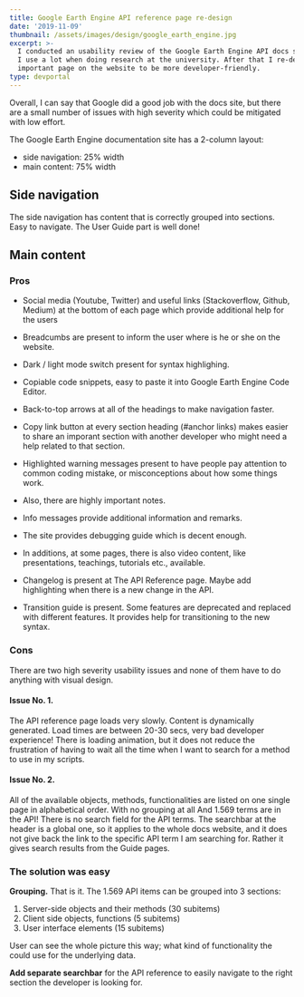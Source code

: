 ```yaml
---
title: Google Earth Engine API reference page re-design
date: '2019-11-09'
thumbnail: /assets/images/design/google_earth_engine.jpg
excerpt: >-
  I conducted an usability review of the Google Earth Engine API docs site which
  I use a lot when doing research at the university. After that I re-designed an
  important page on the website to be more developer-friendly.
type: devportal
---
```

Overall, I can say that Google did a good job with the docs site, but there are a small number of issues with high severity which could be mitigated with low effort.

The Google Earth Engine documentation site has a 2-column layout:
- side navigation: 25% width
- main content: 75% width

## Side navigation

The side navigation has content that is correctly grouped into sections. Easy to navigate. The User Guide part is well done!

## Main content

### Pros

* Social media (Youtube, Twitter) and useful links (Stackoverflow, Github, Medium) at the bottom of each page which provide additional help for the users

* Breadcumbs are present to inform the user where is he or she on the website.

* Dark / light mode switch present for syntax highlighing.

* Copiable code snippets, easy to paste it into Google Earth Engine Code Editor.

* Back-to-top arrows at all of the headings to make navigation faster.

* Copy link button at every section heading (#anchor links) makes easier to share an imporant section with another developer who might need a help related to that section.

* Highlighted warning messages present to have people pay attention to common coding mistake, or misconceptions about how some things work.

* Also, there are highly important notes.

* Info messages provide additional information and remarks.

* The site provides debugging guide which is decent enough.

* In additions, at some pages, there is also video content, like presentations, teachings, tutorials etc., available.

* Changelog is present at The API Reference page. Maybe add highlighting when there is a new change in the API.

* Transition guide is present. Some features are deprecated and replaced with different features. It provides help for transitioning to the new syntax.

### Cons

There are two high severity usability issues and none of them have to do anything with visual design.

#### Issue No. 1.
The API reference page loads very slowly. Content is dynamically generated. Load times are between 20-30 secs, very bad  developer experience! There is loading animation, but it does not reduce the frustration of having to wait all the time when I want to search for a method to use in my scripts.

#### Issue No. 2.
All of the available objects, methods, functionalities are listed on one single page in alphabetical order. With no grouping at all And 1.569 terms are in the API! There is no search field for the API terms. The searchbar at the header is a global one, so it applies to the whole docs website, and it does not give back the link to the specific API term I am searching for. Rather it gives search results from the Guide pages.

### The solution was easy

**Grouping.** That is it. The 1.569 API items can be grouped into 3 sections:
1. Server-side objects and their methods (30 subitems)
2. Client side objects, functions (5 subitems)
3. User interface elements (15 subitems)

User can see the whole picture this way; what kind of functionality the could use for the underlying data.

**Add separate searchbar** for the API reference to easily navigate to the right section the developer is looking for.







